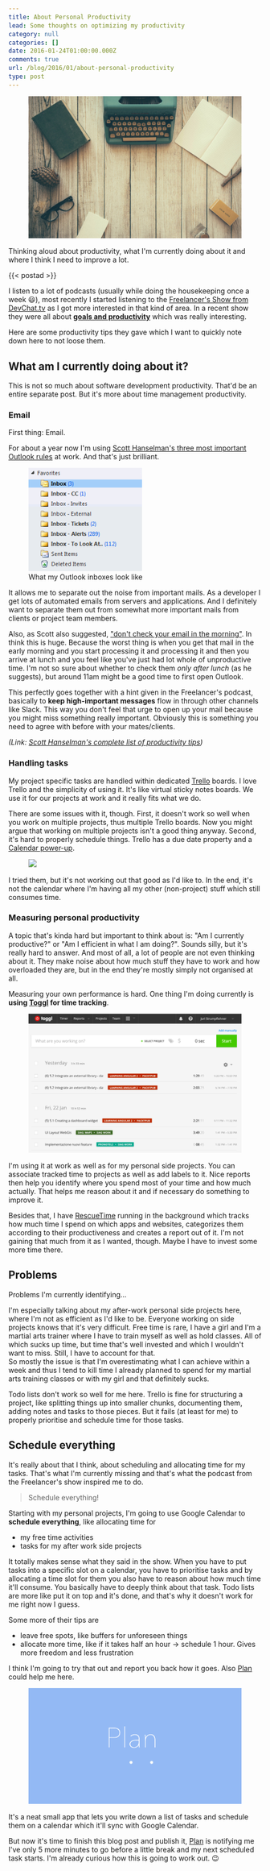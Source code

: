 ```yaml
---
title: About Personal Productivity
lead: Some thoughts on optimizing my productivity
category: null
categories: []
date: 2016-01-24T01:00:00.000Z
comments: true
url: /blog/2016/01/about-personal-productivity
type: post
---
```


<figure class="image--full">
    <img src="/blog/assets/imgs/productivity-bg.jpg">
</figure>

<div class="article-intro">
	Thinking aloud about productivity, what I'm currently doing about it and where I think I need to improve a lot.
</div>

{{< postad >}}

I listen to a lot of podcasts (usually while doing the housekeeping once a week :smiley:), most recently I started listening to the [Freelancer's Show from DevChat.tv](https://devchat.tv/freelancers) as I got more interested in that kind of area. In a recent show they were all about [**goals and productivity**](https://devchat.tv/freelancers/184-fs-goals-and-productivity) which was really interesting.

Here are some productivity tips they gave which I want to quickly note down here to not loose them.

## What am I currently doing about it?

This is not so much about software development productivity. That'd be an entire separate post. But it's more about time management productivity.

### Email

First thing: Email. 

For about a year now I'm using [Scott Hanselman's three most important Outlook rules](http://www.hanselman.com/blog/TheThreeMostImportantOutlookRulesForProcessingMail.aspx) at work. And that's just brilliant. 

<figure class="image--left">
		<img src="/blog/assets/imgs/productivity-outlookrules.png" />
	<figcaption>What my Outlook inboxes look like</figcaption>
</figure>

It allows me to separate out the noise from important mails. As a developer I get lots of automated emails from servers and applications. And I definitely want to separate them out from somewhat more important mails from clients or project team members.

Also, as Scott also suggested, ["don't check your email in the morning"](http://www.hanselman.com/blog/DontCheckYourEmailInTheMorning.aspx). In think this is huge. Because the worst thing is when you get that mail in the early morning and you start processing it and processing it and then you arrive at lunch and you feel like you've just had lot whole of unproductive time. I'm not so sure about whether to check them _only after lunch_ (as he suggests), but around 11am might be a good time to first open Outlook.

This perfectly goes together with a hint given in the Freelancer's podcast, basically to **keep high-important messages** flow in through other channels like Slack. This way you don't feel that urge to open up your mail because you might miss something really important. Obviously this is something you need to agree with before with your mates/clients.

_(Link: [Scott Hanselman's complete list of productivity tips](http://www.hanselman.com/blog/ScottHanselmansCompleteListOfProductivityTips.aspx))_

### Handling tasks

My project specific tasks are handled within dedicated [Trello](https://trello.com/) boards. I love Trello and the simplicity of using it. It's like virtual sticky notes boards. We use it for our projects at work and it really fits what we do.

There are some issues with it, though. First, it doesn't work so well when you work on multiple projects, thus multiple Trello boards. Now you might argue that working on multiple projects isn't a good thing anyway. Second, it's hard to properly schedule things. Trello has a due date property and a [Calendar power-up](http://blog.trello.com/introducing-power-ups-calendar-card-aging-and-more/). 

<figure class="image--medium">
    <a href="http://blog.trello.com/wp-content/uploads/2013/08/cal-month.png" class="image--zoom">
        <img src="http://blog.trello.com/wp-content/uploads/2013/08/cal-month.png">
    </a>
</figure>

I tried them, but it's not working out that good as I'd like to. In the end, it's not the calendar where I'm having all my other (non-project) stuff which still consumes time.

### Measuring personal productivity

A topic that's kinda hard but important to think about is: "Am I currently productive?" or "Am I efficient in what I am doing?". Sounds silly, but it's really hard to answer. And most of all, a lot of people are not even thinking about it. They make noise about how much stuff they have to work and how overloaded they are, but in the end they're mostly simply not organised at all.

Measuring your own performance is hard. One thing I'm doing currently is **using [Toggl](https://www.toggl.com/) for time tracking**. 

<figure class="image--medium">
    <a href="/blog/assets/imgs/productivity-toggl.png" class="image--zoom">
        <img src="/blog/assets/imgs/productivity-toggl.png">
    </a>
</figure>

I'm using it at work as well as for my personal side projects. You can associate tracked time to projects as well as add labels to it. Nice reports then help you identify where you spend most of your time and how much actually. That helps me reason about it and if necessary do something to improve it.

Besides that, I have [RescueTime](https://www.rescuetime.com) running in the background which tracks how much time I spend on which apps and websites, categorizes them according to their productiveness and creates a report out of it. I'm not gaining that much from it as I wanted, though. Maybe I have to invest some more time there.

## Problems

Problems I'm currently identifying...

I'm especially talking about my after-work personal side projects here, where I'm not as efficient as I'd like to be. Everyone working on side projects knows that it's very difficult. Free time is rare, I have a girl and I'm a martial arts trainer where I have to train myself as well as hold classes. All of which sucks up time, but time that's well invested and which I wouldn't want to miss. Still, I have to  account for that.   
So mostly the issue is that I'm overestimating what I can achieve within a week and thus I tend to kill time I already planned to spend for my martial arts training classes or with my girl and that definitely sucks.

Todo lists don't work so well for me here. Trello is fine for structuring a project, like splitting things up into smaller chunks, documenting them, adding notes and tasks to those pieces. But it fails (at least for me) to properly prioritise and schedule time for those tasks.

## Schedule everything

It's really about that I think, about scheduling and allocating time for my tasks. That's what I'm currently missing and that's what the podcast from the Freelancer's show inspired me to do.

<blockquote class="emphasized">
Schedule everything!
</blockquote>

Starting with my personal projects, I'm going to use Google Calendar to **schedule everything**, like allocating time for

- my free time activities
- tasks for my after work side projects

It totally makes sense what they said in the show. When you have to put tasks into a specific slot on a calendar, you have to prioritise tasks and by allocating a time slot for them you also have to reason about how much time it'll consume. You basically have to deeply think about that task. Todo lists are more like put it on top and it's done, and that's why it doesn't work for me right now I guess.

Some more of their tips are

- leave free spots, like buffers for unforeseen things
- allocate more time, like if it takes half an hour -> schedule 1 hour. Gives more freedom and less frustration

I think I'm going to try that out and report you back how it goes. Also [Plan](https://getplan.co) could help me here. 

<figure class="image--wide">
    <img src="/blog/assets/imgs/productivity-planapp.png" >
</figure>

It's a neat small app that lets you write down a list of tasks and schedule them on a calendar which it'll sync with Google Calendar.

But now it's time to finish this blog post and publish it, [Plan](https://getplan.co) is notifying me I've only 5 more minutes to go before a little break and my next scheduled task starts. I'm already curious how this is going to work out. :wink:



